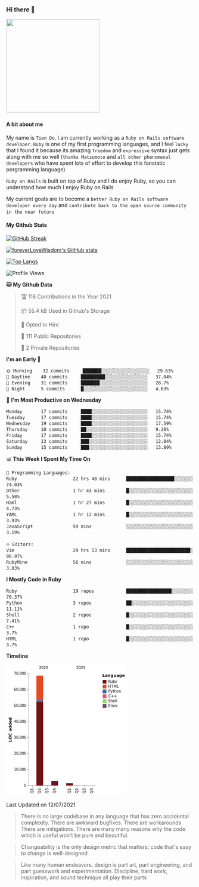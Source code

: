### Hi there 👋

<!--
**foreverLoveWisdom/foreverLoveWisdom** is a ✨ _special_ ✨ repository because its `README.md` (this file) appears on your GitHub profile.

Here are some ideas to get you started:

- 🔭 I’m currently working on ...
- 🌱 I’m currently learning ...
- 👯 I’m looking to collaborate on ...
- 🤔 I’m looking for help with ...
- 💬 Ask me about ...
- 📫 How to reach me: ...
- 😄 Pronouns: ...
- ⚡ Fun fact: ...
-->

<img src="https://codecondo.com/wp-content/uploads/2017/09/railslogo.png" width="250" height="250">

#### A bit about me
My name is `Tien Do`. I am currently working as a `Ruby on Rails software developer`. `Ruby` is one of my first programming languages, and I feel `lucky` that I found it because its amazing `freedom` and `expressive` syntax just gets along with me so well (`thanks Matsumoto` and `all other phenomenal developers` who have spent lots of effort to develop this fanstatic porgramming language)

`Ruby on Rails` is built on top of Ruby and I do enjoy Ruby, so you can understand how much I enjoy Ruby on Rails

My current goals are to become a `better Ruby on Rails software developer every day` and `contribute back to the open source community in the near future`

#### My Github Stats

[![GitHub Streak](https://github-readme-streak-stats.herokuapp.com/?user=foreverLoveWisdom&theme=dracula)](https://git.io/streak-stats)
&nbsp;
&nbsp;

[![foreverLoveWisdom's GitHub stats](https://github-readme-stats.vercel.app/api?username=foreverLoveWisdom&show_icons=true&theme=react&count_private=true)](https://github.com/anuraghazra/github-readme-stats)

[![Top Langs](https://github-readme-stats.vercel.app/api/top-langs/?username=foreverLoveWisdom&show_icons=true&theme=vue-dark)](https://github.com/anuraghazra/github-readme-stats)

<!--START_SECTION:waka-->
![Profile Views](http://img.shields.io/badge/Profile%20Views-43-blue)

**🐱 My Github Data** 

> 🏆 116 Contributions in the Year 2021
 > 
> 📦 55.4 kB Used in Github's Storage 
 > 
> 💼 Opted to Hire
 > 
> 📜 111 Public Repositories 
 > 
> 🔑 2 Private Repositories  
 > 
**I'm an Early 🐤** 

```text
🌞 Morning    32 commits     ███████░░░░░░░░░░░░░░░░░░   29.63% 
🌆 Daytime    40 commits     █████████░░░░░░░░░░░░░░░░   37.04% 
🌃 Evening    31 commits     ███████░░░░░░░░░░░░░░░░░░   28.7% 
🌙 Night      5 commits      █░░░░░░░░░░░░░░░░░░░░░░░░   4.63%

```
📅 **I'm Most Productive on Wednesday** 

```text
Monday       17 commits     ████░░░░░░░░░░░░░░░░░░░░░   15.74% 
Tuesday      17 commits     ████░░░░░░░░░░░░░░░░░░░░░   15.74% 
Wednesday    19 commits     ████░░░░░░░░░░░░░░░░░░░░░   17.59% 
Thursday     10 commits     ██░░░░░░░░░░░░░░░░░░░░░░░   9.26% 
Friday       17 commits     ████░░░░░░░░░░░░░░░░░░░░░   15.74% 
Saturday     13 commits     ███░░░░░░░░░░░░░░░░░░░░░░   12.04% 
Sunday       15 commits     ███░░░░░░░░░░░░░░░░░░░░░░   13.89%

```


📊 **This Week I Spent My Time On** 

```text
💬 Programming Languages: 
Ruby                     22 hrs 48 mins      ██████████████████░░░░░░░   74.03% 
Other                    1 hr 43 mins        █░░░░░░░░░░░░░░░░░░░░░░░░   5.58% 
Haml                     1 hr 27 mins        █░░░░░░░░░░░░░░░░░░░░░░░░   4.73% 
YAML                     1 hr 12 mins        █░░░░░░░░░░░░░░░░░░░░░░░░   3.93% 
JavaScript               59 mins             ░░░░░░░░░░░░░░░░░░░░░░░░░   3.19%

🔥 Editors: 
Vim                      29 hrs 53 mins      ████████████████████████░   96.97% 
RubyMine                 56 mins             ░░░░░░░░░░░░░░░░░░░░░░░░░   3.03%

```

**I Mostly Code in Ruby** 

```text
Ruby                     19 repos            █████████████████░░░░░░░░   70.37% 
Python                   3 repos             ██░░░░░░░░░░░░░░░░░░░░░░░   11.11% 
Shell                    2 repos             █░░░░░░░░░░░░░░░░░░░░░░░░   7.41% 
C++                      1 repo              █░░░░░░░░░░░░░░░░░░░░░░░░   3.7% 
HTML                     1 repo              █░░░░░░░░░░░░░░░░░░░░░░░░   3.7%

```


**Timeline**

![Chart not found](https://raw.githubusercontent.com/foreverLoveWisdom/foreverLoveWisdom/main/charts/bar_graph.png) 


 Last Updated on 12/07/2021
<!--END_SECTION:waka-->


> There is no large codebase in any language that has zero accidental complexity. There are awkward bugfixes. There are workarounds. There are mitigations.
> There are many many reasons why the code which is useful won't be pure and beautiful.

> Changeability is the only design metric that matters; code that's easy to change is well-designed

> Like many human endeavors, design is part art, part engineering, and part guesswork and experimentation. Discipline, hard work, inspiration, and sound technique all play their parts
